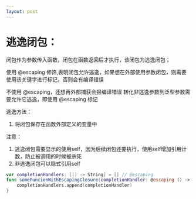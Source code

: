 ```yaml
---
layout: post
---
```


# 逃逸闭包：
闭包作为参数传入函数，闭包在函数返回后才执行，该闭包为逃逸闭包；

使用 @escaping 修饰,表明闭包允许逃逸，如果想在外部使用参数闭包，则需要使用该关键字进行标记，否则会有编译错误
 
不使用 @escaping，还想再外部捕获会报编译错误
转化非逃逸参数到泛型参数需要允许它逃逸，即使用 @escaping 标记
 
逃逸方法：
1. 将闭包保存在函数外部定义的变量中
 
注意：
1. 逃逸闭包需要显示的使用self，因为后续闭包还要执行，使用self增加引用计数，防止被调用的时候被杀死
2. 非逃逸闭包可以隐式引用self

```swift
var completionHandlers: [() -> String] = [] // @escaping
func someFuncionWithEscapingClosure(completionHandler: @escaping () -> String) {
    completionHandlers.append(completionHandler)
}
```